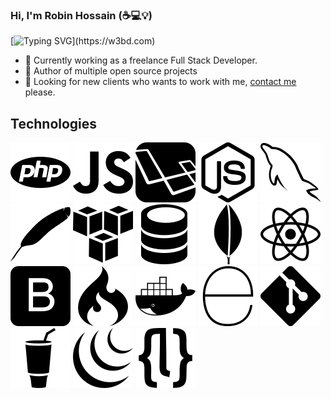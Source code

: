 ### Hi, I'm Robin Hossain (☕💻💡)

[![Typing SVG](https://readme-typing-svg.herokuapp.com?lines=Full+Stack+Web+Developer;Open+To+Work;I+work+with+PHP%2FLaravel%2FCakePHP;I+work+with+JavaScript%2FNode.js;I+work+with+MySql%2FMongoDB;Nice+to+meet+you...)](https://w3bd.com)

- 💪 Currently working as a freelance Full Stack Developer.
- 💝 Author of multiple open source projects
- 🔭 Looking for new clients who wants to work with me, [contact me](mailto:robinsabbir@gmail.com) please.



## Technologies

![PHP](https://raw.githubusercontent.com/Workshape/tech-icons/master/icons/php.svg) 
![JavaScript](https://raw.githubusercontent.com/Workshape/tech-icons/master/icons/javascript.svg) 
![Laravel](https://raw.githubusercontent.com/Workshape/tech-icons/master/icons/lavarel.svg) 
![Node.js](https://raw.githubusercontent.com/Workshape/tech-icons/master/icons/nodejs.svg) 
![MySql](https://raw.githubusercontent.com/Workshape/tech-icons/master/icons/mysql.svg) 
![Apache](https://raw.githubusercontent.com/Workshape/tech-icons/master/icons/apache.svg) 
![AWS](https://raw.githubusercontent.com/Workshape/tech-icons/master/icons/aws.svg) 
![SQL](https://raw.githubusercontent.com/Workshape/tech-icons/master/icons/sql.svg) 
![MongoDB](https://raw.githubusercontent.com/Workshape/tech-icons/master/icons/mongo.svg) 
![React.js](https://raw.githubusercontent.com/Workshape/tech-icons/master/icons/react.svg) 
![Bootstrap](https://raw.githubusercontent.com/Workshape/tech-icons/master/icons/bootstrap.svg) 
![Codeigniter](https://raw.githubusercontent.com/Workshape/tech-icons/master/icons/codeigniter.svg) 
![Docker](https://raw.githubusercontent.com/Workshape/tech-icons/master/icons/docker.svg) 
![Express.js](https://raw.githubusercontent.com/Workshape/tech-icons/master/icons/expressjs.svg) 
![Git](https://raw.githubusercontent.com/Workshape/tech-icons/master/icons/git.svg) 
![Gulp](https://raw.githubusercontent.com/Workshape/tech-icons/master/icons/gulp.svg) 
![jQuery](https://raw.githubusercontent.com/Workshape/tech-icons/master/icons/jquery.svg) 
![Less](https://raw.githubusercontent.com/Workshape/tech-icons/master/icons/less.svg) 



